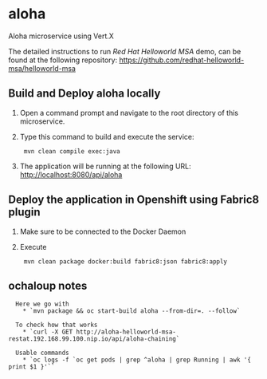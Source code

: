 # aloha
Aloha microservice using Vert.X

The detailed instructions to run *Red Hat Helloworld MSA* demo, can be found at the following repository: <https://github.com/redhat-helloworld-msa/helloworld-msa>


Build and Deploy aloha locally
------------------------------

1. Open a command prompt and navigate to the root directory of this microservice.
2. Type this command to build and execute the service:

        mvn clean compile exec:java

3. The application will be running at the following URL: <http://localhost:8080/api/aloha>

Deploy the application in Openshift using Fabric8 plugin
---------------------------------------------------------

1. Make sure to be connected to the Docker Daemon
2. Execute

		mvn clean package docker:build fabric8:json fabric8:apply


ochaloup notes
--------------

```
  Here we go with
    * `mvn package && oc start-build aloha --from-dir=. --follow`

  To check how that works
    * `curl -X GET http://aloha-helloworld-msa-restat.192.168.99.100.nip.io/api/aloha-chaining`

  Usable commands
    * `oc logs -f `oc get pods | grep ^aloha | grep Running | awk '{ print $1 }'``
```

